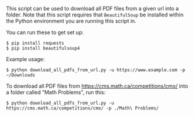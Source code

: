 This script can be used to download all PDF files from a given url into a folder. Note that this script requires that `BeautifulSoup` be installed within the Python environment you are running this script in.

You can run these to get set up:  

    $ pip install requests
    $ pip install beautifulsoup4

Example usage:  

    $ python download_all_pdfs_from_url.py -u https://www.example.com -p ~/Downloads

To download all PDF files from https://cms.math.ca/competitions/cmo/ into a folder called “Math Problems", run this:  

    $ python download_all_pdfs_from_url.py -u https://cms.math.ca/competitions/cmo/ -p ./Math\ Problems/
